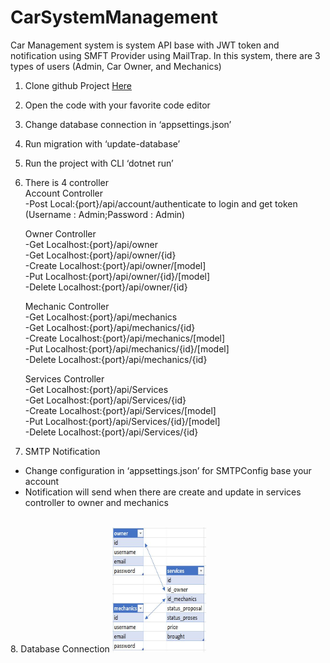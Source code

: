 # CarSystemManagement

Car Management system is system API base with JWT token and notification using SMFT Provider using MailTrap. In this system, there are 3 types of users (Admin, Car Owner, and Mechanics)

1.	Clone github Project [Here](https://github.com/fahrulrizall/CarSystemManagement "Github")
2.	Open the code with your favorite code editor
3.	Change database connection in ‘appsettings.json’
4.	Run migration with ‘update-database’
5.	Run the project with CLI ‘dotnet run’
6.	There is 4 controller 
      <br />
      Account Controller 
      <br />
      -Post    Local:{port}/api/account/authenticate to login and get token (Username : Admin;Password : Admin)
      <br />
      
      Owner Controller
      <br />
      -Get    	Localhost:{port}/api/owner
      <br />
      -Get    	Localhost:{port}/api/owner/{id}
      <br />
      -Create   Localhost:{port}/api/owner/[model]
      <br />
      -Put    	Localhost:{port}/api/owner/{id}/[model]
      <br />
      -Delete	Localhost:{port}/api/owner/{id}
      <br />

      Mechanic Controller 
      <br />
      -Get    	Localhost:{port}/api/mechanics
      <br />
      -Get    	Localhost:{port}/api/mechanics/{id}
      <br />
      -Create   Localhost:{port}/api/mechanics/[model]
      <br />
      -Put    	Localhost:{port}/api/mechanics/{id}/[model]
      <br />
      -Delete	Localhost:{port}/api/mechanics/{id}
      <br />

      Services Controller 
      <br />
      -Get    	Localhost:{port}/api/Services
      <br />
      -Get    	Localhost:{port}/api/Services/{id}
      <br />
      -Create   Localhost:{port}/api/Services/[model]
      <br />
      -Put    	Localhost:{port}/api/Services/{id}/[model]
      <br />
      -Delete	Localhost:{port}/api/Services/{id}
      <br />

7.	SMTP Notification
-	Change configuration in ‘appsettings.json’ for SMTPConfig base your account
-	Notification will send when there are create and update in services controller to owner and mechanics
<br />
8. Database Connection

<img src="https://github.com/fahrulrizall/CarSystemManagement/blob/master/MVC/wwwroot/db.JPG" width="150" height="200" />

